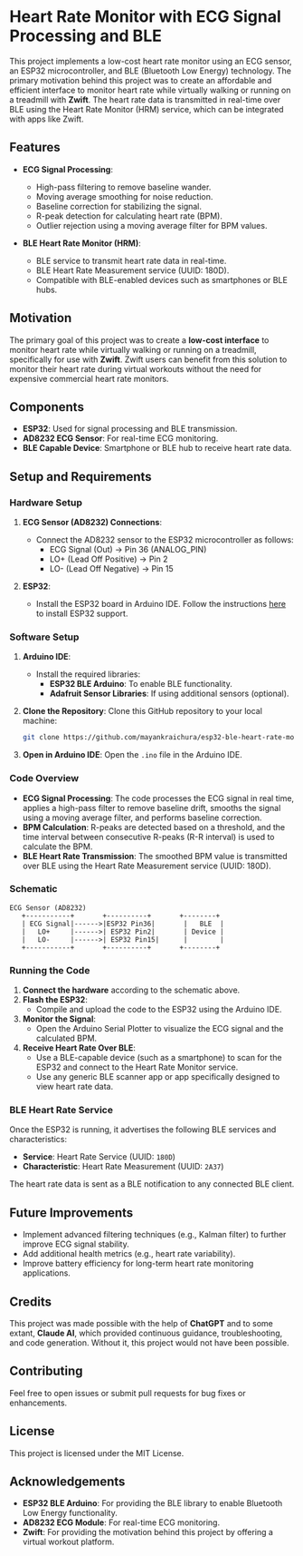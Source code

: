# Heart Rate Monitor with ECG Signal Processing and BLE

This project implements a low-cost heart rate monitor using an ECG sensor, an ESP32 microcontroller, and BLE (Bluetooth Low Energy) technology. The primary motivation behind this project was to create an affordable and efficient interface to monitor heart rate while virtually walking or running on a treadmill with **Zwift**. The heart rate data is transmitted in real-time over BLE using the Heart Rate Monitor (HRM) service, which can be integrated with apps like Zwift.

## Features

- **ECG Signal Processing**:
  - High-pass filtering to remove baseline wander.
  - Moving average smoothing for noise reduction.
  - Baseline correction for stabilizing the signal.
  - R-peak detection for calculating heart rate (BPM).
  - Outlier rejection using a moving average filter for BPM values.

- **BLE Heart Rate Monitor (HRM)**:
  - BLE service to transmit heart rate data in real-time.
  - BLE Heart Rate Measurement service (UUID: 180D).
  - Compatible with BLE-enabled devices such as smartphones or BLE hubs.

## Motivation

The primary goal of this project was to create a **low-cost interface** to monitor heart rate while virtually walking or running on a treadmill, specifically for use with **Zwift**. Zwift users can benefit from this solution to monitor their heart rate during virtual workouts without the need for expensive commercial heart rate monitors.

## Components

- **ESP32**: Used for signal processing and BLE transmission.
- **AD8232 ECG Sensor**: For real-time ECG monitoring.
- **BLE Capable Device**: Smartphone or BLE hub to receive heart rate data.

## Setup and Requirements

### Hardware Setup

1. **ECG Sensor (AD8232) Connections**:
   - Connect the AD8232 sensor to the ESP32 microcontroller as follows:
     - ECG Signal (Out) -> Pin 36 (ANALOG_PIN)
     - LO+ (Lead Off Positive) -> Pin 2
     - LO- (Lead Off Negative) -> Pin 15

2. **ESP32**:
   - Install the ESP32 board in Arduino IDE. Follow the instructions [here](https://docs.espressif.com/projects/arduino-esp32/en/latest/) to install ESP32 support.

### Software Setup

1. **Arduino IDE**:
   - Install the required libraries:
     - **ESP32 BLE Arduino**: To enable BLE functionality.
     - **Adafruit Sensor Libraries**: If using additional sensors (optional).

2. **Clone the Repository**:
   Clone this GitHub repository to your local machine:
   ```bash
   git clone https://github.com/mayankraichura/esp32-ble-heart-rate-monitor.git
   ```

3. **Open in Arduino IDE**:
   Open the `.ino` file in the Arduino IDE.

### Code Overview

- **ECG Signal Processing**: The code processes the ECG signal in real time, applies a high-pass filter to remove baseline drift, smooths the signal using a moving average filter, and performs baseline correction.
- **BPM Calculation**: R-peaks are detected based on a threshold, and the time interval between consecutive R-peaks (R-R interval) is used to calculate the BPM.
- **BLE Heart Rate Transmission**: The smoothed BPM value is transmitted over BLE using the Heart Rate Measurement service (UUID: 180D).

### Schematic

```
ECG Sensor (AD8232)
   +-----------+       +----------+       +--------+
   | ECG Signal|------>|ESP32 Pin36|       |   BLE  |
   |   LO+     |------>| ESP32 Pin2|       | Device |
   |   LO-     |------>| ESP32 Pin15|      |        |
   +-----------+       +----------+       +--------+
```

### Running the Code

1. **Connect the hardware** according to the schematic above.
2. **Flash the ESP32**:
   - Compile and upload the code to the ESP32 using the Arduino IDE.
3. **Monitor the Signal**:
   - Open the Arduino Serial Plotter to visualize the ECG signal and the calculated BPM.
4. **Receive Heart Rate Over BLE**:
   - Use a BLE-capable device (such as a smartphone) to scan for the ESP32 and connect to the Heart Rate Monitor service.
   - Use any generic BLE scanner app or app specifically designed to view heart rate data.

### BLE Heart Rate Service

Once the ESP32 is running, it advertises the following BLE services and characteristics:
- **Service**: Heart Rate Service (UUID: `180D`)
- **Characteristic**: Heart Rate Measurement (UUID: `2A37`)

The heart rate data is sent as a BLE notification to any connected BLE client.

## Future Improvements

- Implement advanced filtering techniques (e.g., Kalman filter) to further improve ECG signal stability.
- Add additional health metrics (e.g., heart rate variability).
- Improve battery efficiency for long-term heart rate monitoring applications.

## Credits

This project was made possible with the help of **ChatGPT** and to some extant, **Claude AI**, which provided continuous guidance, troubleshooting, and code generation. Without it, this project would not have been possible.

## Contributing

Feel free to open issues or submit pull requests for bug fixes or enhancements.

## License

This project is licensed under the MIT License.

## Acknowledgements

- **ESP32 BLE Arduino**: For providing the BLE library to enable Bluetooth Low Energy functionality.
- **AD8232 ECG Module**: For real-time ECG monitoring.
- **Zwift**: For providing the motivation behind this project by offering a virtual workout platform.

